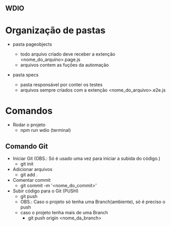 ## WDIO
# Organização de pastas
- pasta pageobjects
    - todo arquivo criado deve receber a extenção <nome_do_arquino>.page.js
    - arquivos contem as fuções da automação

- pasta specs
    - pasta responsável por conter os testes 
    - arquivos sempre criados com a extenção <nome_do_arquivo>.e2e.js     

# Comandos
- Rodar o projeto
    - npm run wdio (terminal)

## Comando Git
- Iniciar Git (OBS.: Só é usado uma vez para iniciar a subida do código.)
    - git init
- Adicionar arquivos
    - git add .
- Comentar commit
    - git commit -m '<nome_do_commit>'
- Subir código para o Git (PUSH)
    - git push 
    - OBS.: Caso o projeto só tenha uma Branch(ambiente), só é preciso o push
    - caso o projeto tenha mais de uma Branch 
        - git push origin <nome_da_branch>                 